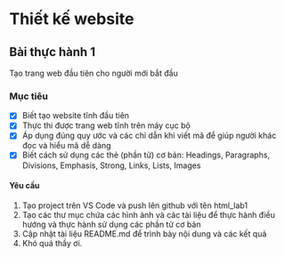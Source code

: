 # Thiết kế website 

## Bài thực hành 1
Tạo trang web đầu tiên cho người mới bắt đầu
 
### Mục tiêu
- [x] Biết tạo website tĩnh đầu tiên
- [x] Thực thi được trang web tĩnh trên máy cục bộ
- [x]  Áp dụng đúng quy ước và các chỉ dẫn khi viết mã để giúp người khác đọc và hiểu mã dễ dàng
- [x] Biết cách sử dụng các thẻ (phần tử) cơ bản: Headings, Paragraphs, Divisions, Emphasis, Strong, Links, Lists, Images

#### Yêu cầu
1. Tạo project trên VS Code và push lên github với tên html_lab1
2. Tạo các thư mục chứa các hình ảnh và các tài liệu để thực hành điều hướng và thực hành sử dụng các phần tử cơ bản
3. Cập nhật tài liệu README.md để trình bày nội dung và các kết quả
4. Khó quá thầy ơi.
